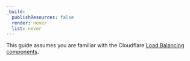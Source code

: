```yaml
---
_build:
  publishResources: false
  render: never
  list: never
---
```


This guide assumes you are familiar with the Cloudflare [Load Balancing components](/load-balancing/understand-basics/load-balancing-components/).